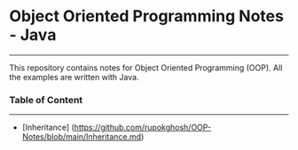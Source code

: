 # Object Oriented Programming Notes - Java
---

This repository contains notes for Object Oriented Programming (OOP). 
All the examples are written with Java. 

### Table of Content
---

- [Inheritance] (https://github.com/rupokghosh/OOP-Notes/blob/main/Inheritance.md)
